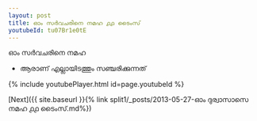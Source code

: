 ```yaml
---
layout: post
title: ഓം സർവചരിനെ നമഹ ൧൧ ടൈംസ്
youtubeId: tu07Br1e0tE
---
```

 
 
 ഓം സർവചരിനെ നമഹ 
 
 -  ആരാണ് എല്ലായിടത്തും സഞ്ചരിക്കുന്നത് 
 
  
 
  
 
 
 
 
 
 


{% include youtubePlayer.html id=page.youtubeId %}
 
[Next]({{ site.baseurl }}{% link  split1/_posts/2013-05-27-ഓം ദുര്വാസാസെ നമഹ ൧൧ ടൈംസ്.md%})
 
